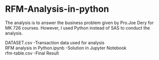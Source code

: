 # RFM-Analysis-in-python
The analysis is to answer the business problem given by Pro.Joe Dery for MK 726 courses. However, I used Python instead of SAS to conduct the analysis.

DATASET.csv -Transaction data used for analysis<br />
RFM analysis in Python.ipynb -Solution in Jupyter Notebook<br />
rfm-table.csv -Final Result<br />
